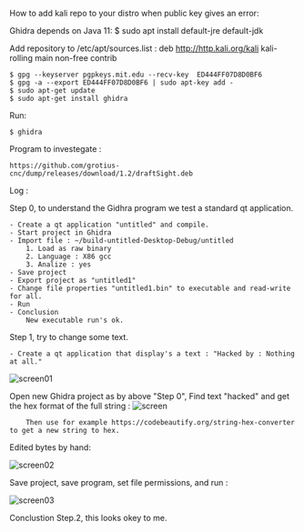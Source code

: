 How to add kali repo to your distro when public key gives an error:

Ghidra depends on Java 11:
    $ sudo apt install default-jre default-jdk

Add repository to /etc/apt/sources.list : deb http://http.kali.org/kali kali-rolling main non-free contrib

    $ gpg --keyserver pgpkeys.mit.edu --recv-key  ED444FF07D8D0BF6
    $ gpg -a --export ED444FF07D8D0BF6 | sudo apt-key add -
    $ sudo apt-get update
    $ sudo apt-get install ghidra

Run:
    
    $ ghidra
    
Program to investegate :

    https://github.com/grotius-cnc/dump/releases/download/1.2/draftSight.deb

Log :

Step 0, to understand the Gidhra program we test a standard qt application.

    - Create a qt application "untitled" and compile.
    - Start project in Ghidra
    - Import file : ~/build-untitled-Desktop-Debug/untitled
        1. Load as raw binary
        2. Language : X86 gcc
        3. Analize : yes
    - Save project
    - Export project as "untitled1"
    - Change file properties "untitled1.bin" to executable and read-write for all.
    - Run 
    - Conclusion
        New executable run's ok.
        
        
Step 1, try to change some text.
    
    - Create a qt application that display's a text : "Hacked by : Nothing at all."
    
![screen01](https://user-images.githubusercontent.com/44880102/160398969-2b45c115-732a-42a1-8f1f-c843b5b966c4.jpg)

Open new Ghidra project as by above "Step 0", Find text "hacked" and get the hex format of the full string :
        ![screen](https://user-images.githubusercontent.com/44880102/160398739-3f79871a-3fa5-473a-a32a-a998f95377cd.jpg)
        
        Then use for example https://codebeautify.org/string-hex-converter to get a new string to hex.
      
Edited bytes by hand:

![screen02](https://user-images.githubusercontent.com/44880102/160404023-4cc2fd67-ee03-4bcf-ac91-29de56740411.jpg)

Save project, save program, set file permissions, and run :

![screen03](https://user-images.githubusercontent.com/44880102/160404609-a9429656-0890-4cbc-b057-9e5e4039eb3b.jpg)

Conclustion Step.2, this looks okey to me. 

